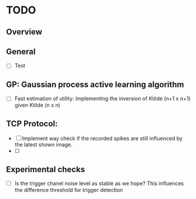 # TODO

## Overview

## General
- [ ] Test

## GP: Gaussian process active learning algorithm
- [ ] Fast estimation of utility: Implementing the inversion of Ktilde (n+1 x n+1) given Ktilde (n x n)

## TCP Protocol:
- [ ] Implement way check if the recorded spikes are still influenced by the latest shown image.
- [ ] 


## Experimental checks
- [ ] Is the trigger chanel noise level as stable as we hope? This influences the difference threshold for trigger detection